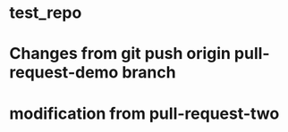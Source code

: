 # test_repo
# Changes from git push origin pull-request-demo branch
# modification from pull-request-two
